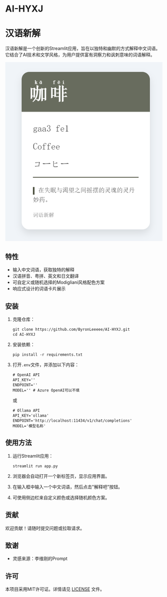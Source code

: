 # AI-HYXJ
 
# 汉语新解

汉语新解是一个创新的Streamlit应用，旨在以独特和幽默的方式解释中文词语。它结合了AI技术和文学风格，为用户提供富有洞察力和讽刺意味的词语解释。

<img src="./sample/sample.png" width="500">

## 特性

- 输入中文词语，获取独特的解释
- 汉语拼音、粤拼、英文和日文翻译
- 可自定义或随机选择的Modigliani风格配色方案
- 响应式设计的词语卡片展示

## 安装

1. 克隆仓库：
   ```
   git clone https://github.com/ByronLeeeee/AI-HYXJ.git
   cd AI-HYXJ
   ```

2. 安装依赖：
   ```
   pip install -r requirements.txt
   ```

3. 打开`.env`文件，并添加以下内容：
   ```
   # OpenAI API
   API_KEY=''
   ENDPOINT=''
   MODEL='' # Azure OpenAI可以不填
   ```
   或
   ```
   # Ollama API
   API_KEY='ollama'
   ENDPOINT='http://localhost:11434/v1/chat/completions'
   MODEL='模型名称'
   ```

## 使用方法

1. 运行Streamlit应用：
   ```
   streamlit run app.py
   ```

2. 浏览器会自动打开一个新标签页，显示应用界面。

3. 在输入框中输入一个中文词语，然后点击"解释吧"按钮。

4. 可使用侧边栏来自定义颜色或选择随机颜色方案。

## 贡献

欢迎贡献！请随时提交问题或拉取请求。

## 致谢

- 灵感来源：李维刚的Prompt

## 许可

本项目采用MIT许可证。详情请见 [LICENSE](LICENSE) 文件。
